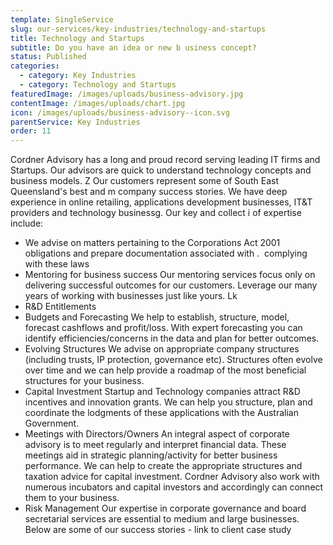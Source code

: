 ```yaml
---
template: SingleService
slug: our-services/key-industries/technology-and-startups
title: Technology and Startups
subtitle: Do you have an idea or new b usiness concept?
status: Published
categories:
  - category: Key Industries
  - category: Technology and Startups
featuredImage: /images/uploads/business-advisory.jpg
contentImage: /images/uploads/chart.jpg
icon: /images/uploads/business-advisory--icon.svg
parentService: Key Industries
order: 11
---
```


Cordner Advisory has a long and proud record serving leading IT firms and Startups.
Our advisors are quick to understand technology concepts and business models. Z Our customers represent some of South East Queensland's best and m company success stories. We have deep experience in online retailing, applications development businesses, IT&T providers and technology businessg.
Our key and collect ​i​ of expertise include:

- We advise on matters pertaining to the Corporations Act 2001 obligations and prepare​ documentation associated with . ​ ​complying with these laws
- Mentoring for business success Our mentoring services focus only on
  delivering successful outcomes for our customers. Leverage our many years of working with businesses just like yours. Lk
- R&D Entitlements
- Budgets and Forecasting
  We help to establish, structure, model,
  forecast cashflows and profit/loss. With expert forecasting you can identify efficiencies/concerns in the data and plan for better outcomes.
- Evolving Structures
  We advise on appropriate company
  structures (including trusts, IP protection, governance etc). Structures often evolve over time and we can help provide a roadmap of the most beneficial structures for your business.
- Capital Investment
  Startup and Technology companies attract R&D incentives and innovation grants. We can help you structure, plan and coordinate the lodgments of these applications with the Australian Government.
- Meetings with Directors/Owners An integral aspect of corporate
  advisory is to meet regularly and interpret financial data. These meetings aid in strategic planning/activity for better business performance.
  We can help to create the appropriate structures and taxation advice for capital investment. Cordner Advisory also work with numerous incubators and capital investors and accordingly can connect them to your business.
- Risk Management
  Our expertise in corporate governance
  and board secretarial services are essential to medium and large businesses.
  Below are some of our success stories - link to client case study

